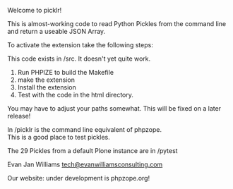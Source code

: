 Welcome to picklr!

This is almost-working code to read Python Pickles from the command line and return a useable JSON Array.

To activate the extension take the following steps:

This code exists in /src.  It doesn't yet quite work.

1. Run PHPIZE to build the Makefile
2. make the extension
3. Install the extension
4. Test with the code in the html directory.

You may have to adjust your paths somewhat.  This will be fixed on a later release!

In /picklr is the command line equivalent of phpzope.  
This is a good place to test pickles.

The 29 Pickles from a default Plone instance are in /pytest

Evan Jan Williams
tech@evanwilliamsconsulting.com

Our website: under development is phpzope.org!
